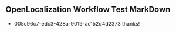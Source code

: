 ## OpenLocalization Workflow Test MarkDown
* 005c96c7-edc3-428a-9019-ac152d4d2373 thanks!

<!--HONumber=Jul16_HO2-->


